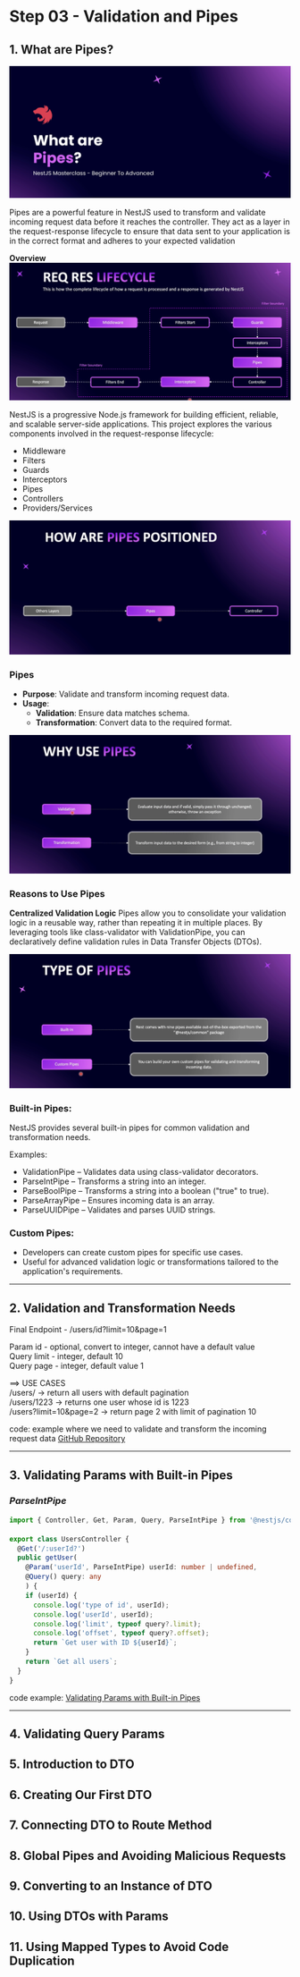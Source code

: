 # Step 03 - Validation and Pipes

## 1. What are Pipes?
![Nextjs what is pipes](./images/what-is-pipes.png)

Pipes are a powerful feature in NestJS used to transform and validate incoming request data before it reaches the controller. They act as a layer in the request-response lifecycle to ensure that data sent to your application is in the correct format and adheres to your expected validation

 **Overview**
![Nextjs Req Res lifecycle](./images/req-res-lifecycle.png)

NestJS is a progressive Node.js framework for building efficient, reliable, and scalable server-side applications. This project explores the various components involved in the request-response lifecycle:

- Middleware
- Filters
- Guards
- Interceptors
- Pipes
- Controllers
- Providers/Services

![Nextjs Pipes](./images/pipes.png)
### **Pipes**
- **Purpose**: Validate and transform incoming request data.
- **Usage**: 
  - **Validation**: Ensure data matches schema.
  - **Transformation**: Convert data to the required format.


![Nextjs Pipes](./images/why-use-pipes.png)
### **Reasons to Use Pipes**

**Centralized Validation Logic**
Pipes allow you to consolidate your validation logic in a reusable way, rather than repeating it in multiple places.
By leveraging tools like class-validator with ValidationPipe, you can declaratively define validation rules in Data Transfer Objects (DTOs).

![Nextjs Pipes](./images/type-of-pipes.png) 
### **Built-in Pipes:**

NestJS provides several built-in pipes for common validation and transformation needs.

Examples:
- ValidationPipe – Validates data using class-validator decorators.
- ParseIntPipe – Transforms a string into an integer.
- ParseBoolPipe – Transforms a string into a boolean ("true" to true).
- ParseArrayPipe – Ensures incoming data is an array.
- ParseUUIDPipe – Validates and parses UUID strings.

### **Custom Pipes:**
- Developers can create custom pipes for specific use cases.
- Useful for advanced validation logic or transformations tailored to the application's requirements.

---

## 2. Validation and Transformation Needs

Final Endpoint - /users/id?limit=10&page=1

Param id - optional, convert to integer, cannot have a default value  
Query limit - integer, default 10  
Query page - integer, default value 1  

==> USE CASES  
/users/ -> return all users with default pagination  
/users/1223 -> returns one user whose id is 1223  
/users?limit=10&page=2 -> return page 2 with limit of pagination 10

code: example where we need to validate and transform the incoming request data
[GitHub Repository](https://github.com/NadirBakhsh/nestjs-resources-code/commit/6b04e6c3d7582c89e95078356877405e0c9efb40#diff-f50bd3ad4287f192c56e363ab00244f9f773705f9e41b8214b1a22804e40659cR28)

---

## 3. Validating Params with Built-in Pipes

### *ParseIntPipe*

```typescript
import { Controller, Get, Param, Query, ParseIntPipe } from '@nestjs/common';

export class UsersController {
  @Get('/:userId?')
  public getUser(
    @Param('userId', ParseIntPipe) userId: number | undefined, 
    @Query() query: any
    ) {
    if (userId) {
      console.log('type of id', userId);
      console.log('userId', userId);
      console.log('limit', typeof query?.limit);
      console.log('offset', typeof query?.offset);
      return `Get user with ID ${userId}`;
    }
    return `Get all users`;
  }
}
```

code example: [Validating Params with Built-in Pipes](https://github.com/NadirBakhsh/nestjs-resources-code/commit/b1a4c8b32b796a74ef866552a26dff97e35949ff)

---

## 4. Validating Query Params
## 5. Introduction to DTO
## 6. Creating Our First DTO
## 7. Connecting DTO to Route Method
## 8. Global Pipes and Avoiding Malicious Requests
## 9. Converting to an Instance of DTO
## 10. Using DTOs with Params
## 11. Using Mapped Types to Avoid Code Duplication